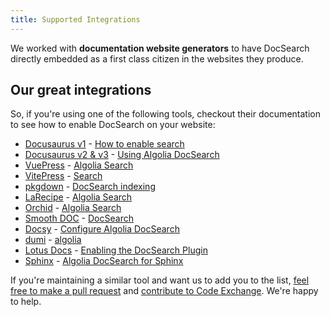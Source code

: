 ```yaml
---
title: Supported Integrations
---
```


We worked with **documentation website generators** to have DocSearch directly embedded as a first class citizen in the websites they produce.

## Our great integrations

So, if you're using one of the following tools, checkout their documentation to see how to enable DocSearch on your website:

- [Docusaurus v1][1] - [How to enable search][2]
- [Docusaurus v2 & v3][3] - [Using Algolia DocSearch][4]
- [VuePress][5] - [Algolia Search][6]
- [VitePress][21] - [Search][22]
- [pkgdown][7] - [DocSearch indexing][8]
- [LaRecipe][9] - [Algolia Search][10]
- [Orchid][11] - [Algolia Search][12]
- [Smooth DOC][13] - [DocSearch][14]
- [Docsy][15] - [Configure Algolia DocSearch][16]
- [dumi][17] - [algolia][18]
- [Lotus Docs][19] - [Enabling the DocSearch Plugin][20]
- [Sphinx](https://www.sphinx-doc.org/en/master/) - [Algolia DocSearch for Sphinx](https://sphinx-docsearch.readthedocs.io/en/latest/)

If you're maintaining a similar tool and want us to add you to the list, [feel free to make a pull request](https://github.com/algolia/docsearch/edit/main/packages/website/docs/integrations.md) and [contribute to Code Exchange](https://www.algolia.com/developers/code-exchange/contribute/). We're happy to help.

[1]: https://v1.docusaurus.io/
[2]: https://v1.docusaurus.io/docs/en/search
[3]: https://docusaurus.io/
[4]: https://docusaurus.io/docs/search#using-algolia-docsearch
[5]: https://vuepress.vuejs.org/
[6]: https://vuepress.vuejs.org/theme/default-theme-config.html#algolia-search
[7]: https://pkgdown.r-lib.org/
[8]: https://pkgdown.r-lib.org/articles/search.html
[9]: https://larecipe.binarytorch.com.my/docs/2.2/overview
[10]: https://larecipe.binarytorch.com.my/docs/2.2/configurations#search
[11]: https://orchid.run
[12]: https://orchid.run/plugins/orchidsearch#algolia-docsearch
[13]: https://smooth-doc.com/
[14]: https://smooth-doc.com/docs/docsearch/
[15]: https://www.docsy.dev/
[16]: https://www.docsy.dev/docs/adding-content/navigation/#configure-algolia-docsearch
[17]: https://d.umijs.org/
[18]: https://d.umijs.org/config#algolia
[19]: https://lotusdocs.dev/docs/
[20]: https://lotusdocs.dev/docs/guides/features/docsearch/#enabling-the-docsearch-plugin
[21]: https://vitepress.dev/
[22]: https://vitepress.dev/reference/default-theme-search#search
